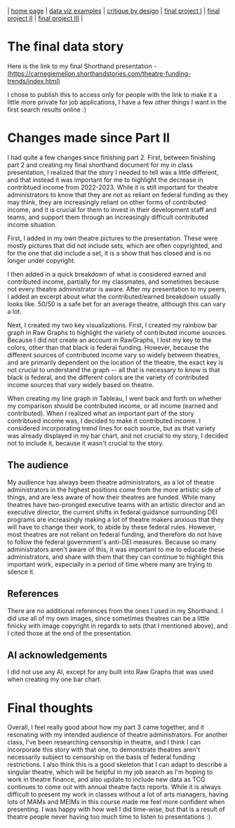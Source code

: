 | [home page](https://cmustudent.github.io/tswd-portfolio-templates/) | [data viz examples](dataviz-examples) | [critique by design](critique-by-design) | [final project I](final-project-part-one) | [final project II](final-project-part-two) | [final project III](final-project-part-three) |

# The final data story
Here is the link to my final Shorthand presentation - 
[(https://carnegiemellon.shorthandstories.com/theatre-funding-trends/index.html)](https://carnegiemellon.shorthandstories.com/1348f125-222c-4fa5-8da0-3830389ba1d6/index.html)

I chose to publish this to access only for people with the link to make it a little more private for job applications, I have a few other things I want in the first search results online :) 

# Changes made since Part II
I had quite a few changes since finishing part 2. First, between finishing part 2 and creating my final shorthand document for my in class presentation, I realized that the story I needed to tell was a little different, and that instead it was important for me to highlight the decrease in contribtued income from 2022-2023. While it is still important for theatre administrators to know that they are not as reliant on federal funding as they may think, they are increasingly reliant on other forms of contributed income, and it is crucial for them to invest in their development staff and teams, and support them through an increasingly difficult contributed income situation. 

First, I added in my own theatre pictures to the presentation. These were mostly pictures that did not include sets, which are often copyrighted, and for the one that did include a set, it is a show that has closed and is no longer under copyright. 

I then added in a quick breakdown of what is considered earned and contributed income, partially for my classmates, and sometimes because not every theatre administrator is aware. After my presentation to my peers, I added an excerpt about what the contributed/earned breakdown usually looks like. 50/50 is a safe bet for an average theatre, although this can vary a lot. 

Next, I created my two key visualizations. First, I created my rainbow bar graph in Raw Graphs to highlight the variety of contributed income sources. Because I did not create an account in RawGraphs, I lost my key to the colors, other than that black is federal funding. However, because the different sources of contributed income vary so widely between theatres, and are primarily dependent on the location of the theatre, the exact key is not crucial to understand the graph -- all that is necessary to know is that black is federal, and the different colors are the variety of contributed income sources that vary widely based on theatre. 

When creating my line graph in Tableau, I went back and forth on whether my comparison should be contributed income, or all income (earned and contributed). When I realized what an important part of the story contribtued income was, I decided to make it contributed income. I considered incorporating trend lines for each source, but as that variety was already displayed in my bar chart, and not crucial to my story, I decided not to include it, because it wasn't crucial to the story. 

## The audience
My audience has always been theatre administrators, as a lot of theatre administrators in the highest positions come from the more artistic side of things, and are less aware of how their theatres are funded. While many theatres have two-pronged executive teams with an artistic director and an executive director, the current shifts in federal guidance surrounding DEI programs are increasingly making a lot of theatre makers anxious that they will have to change their work, to abide by these federal rules. However, most theatres are not reliant on federal funding, and therefore do not have to follow the federal government's anti-DEI measures. Because so many administrators aren't aware of this, it was important to me to educate these administrators, and share with them that they can continue to highlight this important work, especially in a period of time where many are trying to silence it. 

## References
There are no additional references from the ones I used in my Shorthand. I did use all of my own images, since sometimes theatres can be a little finicky with image copyright in regards to sets (that I mentioned above), and I cited those at the end of the presentation. 

## AI acknowledgements
I did not use any AI, except for any built into Raw Graphs that was used when creating my one bar chart. 

# Final thoughts
Overall, I feel really good about how my part 3 came together, and it resonating with my intended audience of theatre administrators. For another class, I've been researching censorship in theatre, and I think I can incorporate this story with that one, to demonstrate theatres aren't necessarily subject to censorship on the basis of federal funding restrictions. I also think this is a good skeleton that I can adapt to describe a singular theatre, which will be helpful in my job search as I'm hoping to work in theatre finance, and also update to include new data as TCG continues to come out with annual theatre facts reports. While it is always difficult to present my work in classes without a lot of arts managers, having lots of MAMs and MEIMs in this course made me feel more confident when presenting. I was happy with how well I did time-wise, but that is a result of theatre people never having too much time to listen to presentations :). 



